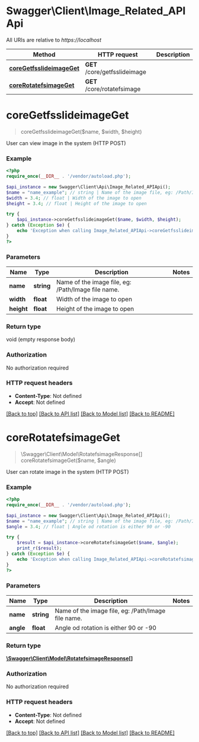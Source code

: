 # Swagger\Client\Image_Related_APIApi

All URIs are relative to *https://localhost*

Method | HTTP request | Description
------------- | ------------- | -------------
[**coreGetfsslideimageGet**](Image_Related_APIApi.md#coreGetfsslideimageGet) | **GET** /core/getfsslideimage | 
[**coreRotatefsimageGet**](Image_Related_APIApi.md#coreRotatefsimageGet) | **GET** /core/rotatefsimage | 


# **coreGetfsslideimageGet**
> coreGetfsslideimageGet($name, $width, $height)



User can view image in the system (HTTP POST)

### Example
```php
<?php
require_once(__DIR__ . '/vendor/autoload.php');

$api_instance = new Swagger\Client\Api\Image_Related_APIApi();
$name = "name_example"; // string | Name of the image file, eg: /Path/Image file name.
$width = 3.4; // float | Width of the image to open
$height = 3.4; // float | Height of the image to open

try {
    $api_instance->coreGetfsslideimageGet($name, $width, $height);
} catch (Exception $e) {
    echo 'Exception when calling Image_Related_APIApi->coreGetfsslideimageGet: ', $e->getMessage(), PHP_EOL;
}
?>
```

### Parameters

Name | Type | Description  | Notes
------------- | ------------- | ------------- | -------------
 **name** | **string**| Name of the image file, eg: /Path/Image file name. |
 **width** | **float**| Width of the image to open |
 **height** | **float**| Height of the image to open |

### Return type

void (empty response body)

### Authorization

No authorization required

### HTTP request headers

 - **Content-Type**: Not defined
 - **Accept**: Not defined

[[Back to top]](#) [[Back to API list]](../../README.md#documentation-for-api-endpoints) [[Back to Model list]](../../README.md#documentation-for-models) [[Back to README]](../../README.md)

# **coreRotatefsimageGet**
> \Swagger\Client\Model\RotatefsimageResponse[] coreRotatefsimageGet($name, $angle)



User can rotate image in the system (HTTP POST)

### Example
```php
<?php
require_once(__DIR__ . '/vendor/autoload.php');

$api_instance = new Swagger\Client\Api\Image_Related_APIApi();
$name = "name_example"; // string | Name of the image file, eg: /Path/Image file name.
$angle = 3.4; // float | Angle od rotation is either 90 or -90

try {
    $result = $api_instance->coreRotatefsimageGet($name, $angle);
    print_r($result);
} catch (Exception $e) {
    echo 'Exception when calling Image_Related_APIApi->coreRotatefsimageGet: ', $e->getMessage(), PHP_EOL;
}
?>
```

### Parameters

Name | Type | Description  | Notes
------------- | ------------- | ------------- | -------------
 **name** | **string**| Name of the image file, eg: /Path/Image file name. |
 **angle** | **float**| Angle od rotation is either 90 or -90 |

### Return type

[**\Swagger\Client\Model\RotatefsimageResponse[]**](../Model/RotatefsimageResponse.md)

### Authorization

No authorization required

### HTTP request headers

 - **Content-Type**: Not defined
 - **Accept**: Not defined

[[Back to top]](#) [[Back to API list]](../../README.md#documentation-for-api-endpoints) [[Back to Model list]](../../README.md#documentation-for-models) [[Back to README]](../../README.md)

